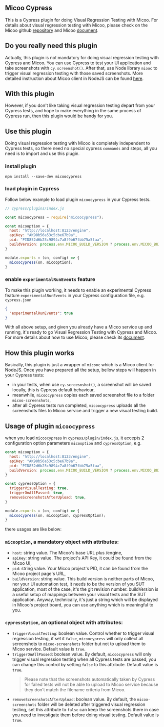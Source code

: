 Micoo Cypress
--

This is a Cypress plugin for doing Visual Regression Testing with Micoo. For 
details about visual regression testing with Micoo, please check on the Micoo github 
[repository](https://github.com/Mikuu/Micoo) and Micoo [document](https://arxman.com/micoo/).

## Do you really need this plugin
Actually, this plugin is not mandatory for doing visual regression testing with Cypress 
and Micoo. You can use Cypress to test your UI application and take screenshots with 
`cy.screenshot()`. After that, use Node library `miooc` to trigger visual regression 
testing with those saved screenshots. More detailed instruction about Micoo client 
in NodeJS can be found [here](https://github.com/Mikuu/Micoo/tree/master/clients/nodejs).

## With this plugin
However, if you don't like taking visual regression testing depart from your Cypress tests, 
and hope to make everything in the same process of Cypress run, then this plugin would be 
handy for you.

## Use this plugin
Doing visual regression testing with Micoo is completely independent to Cypress tests, so there 
need no special cypress `commands` and steps, all you need is to import and use this plugin.

### install plugin
```commandline
npm install --save-dev micoocypress
```

### load plugin in Cypress
Follow below example to load plugin `micoocypress` in your Cypress tests. 
```javascript
// cypress/plugins/index.js

const micoocypress = require("micoocypress");

const micooption = {
  host: "http://localhost:8123/engine",
  apiKey: "AK98b56a53c5cbe67b9a",
  pid: "PID852d6b23c9894c7a8f9b67fbb75a5faa",
  buildVersion: process.env.MICOO_BUILD_VERSION ? process.env.MICOO_BUILD_VERSION : "misiing versioning",
}

module.exports = (on, config) => {
  micoocypress(on, micooption);
}
```

### enable `experimentalRunEvents` feature
To make this plugin working, it needs to enable an experimental Cypress feature `experimentalRunEvents` 
in your Cypress configuration file, e.g. `cypress.json`
```json
{
  "experimentalRunEvents": true
}
```

With all above setup, and given you already have a Micoo service up and running, it's ready to go 
Visual Regression Testing with Cypress and Micoo. For more details about how to use Micoo, please 
check its [document](https://arxman.com/micoo/).

## How this plugin works
Basically, this plugin is just a wrapper of `micooc` which is a Micoo client for NodeJS. Once 
you have prepared all the setup, bellow steps will happen in your Cypress tests:
- in your tests, when use `cy.screesnshot()`, a screenshot will be saved locally, this is Cypress 
  default behaviour,
- meanwhile, `micoocypress` copies each saved screenshot file to a folder `micoo-screenshots`,
- after all Cypress tests run completed, `micoocypress` uploads all the screenshots files to Micoo
service and trigger a new visual testing build.
  
## Usage of plugin `micoocypress`
when you load `micoocypress` in `cypress/plugin/index.js`, it accepts 2 configuration option 
parameters `micooption` and `cypressOption`, e.g.

```javascript
const micooption = {
  host: "http://localhost:8123/engine",
  apiKey: "AK98b56a53c5cbe67b9a",
  pid: "PID852d6b23c9894c7a8f9b67fbb75a5faa",
  buildVersion: process.env.MICOO_BUILD_VERSION ? process.env.MICOO_BUILD_VERSION : "misiing versioning",
}

const cypressOption = {
  triggerVisualTesting: true,
  triggerOnAllPassed: true,
  removeScreenshotsAfterUpload: true,
}

module.exports = (on, config) => {
  micoocypress(on, micooption, cypressOption);
}
```

there usages are like below:

### `micooption`, a mandatory object with attributes:
- `host`: string value. The Micoo's base URL plus /engine,
- `apiKey`: string value. The project's API Key, it could be found from the Micoo UI,
- `pid`: string value. Your Micoo project's PID, it can be found from the Micoo project page's URL,
- `buildVersion`: string value. This build version is neither parts of Micoo, nor your UI automation test, 
  it needs to be the version of you SUT application, most of the case, it's the git revision 
  number. buildVersion is a useful setup of mappings between your visual tests and the SUT 
  application. Anyway, technically, it's just a string which will be displayed in Micoo's 
  project board, you can use anything which is meaningful to you.

### `cypressOption`, an optional object with attributes:
- `triggerVisualTesting`: boolean value. Control whether to trigger visual regression testing, 
  if set it `false`, `micoocypress` will only collect all screenshots to `micoo-screenshots` folder 
  but not to upload them to Micoo service. Default value is `true`.
- `triggerOnAllPassed`: boolean value. By default, `micoocypress` will only trigger visual regression 
  testing when all Cypress tests are passed, you can change this control by setting `false` 
  to this attribute. Default value is `true`.
  > Please note that the screenshots automatically taken by Cypress for failed 
  tests will not be able to upload to Micoo service because they don't match the filename criteria from Micoo.
- `removeScreenshotsAfterUpload`: boolean value. By default, the `micoo-screenshots` folder will be 
deleted after triggered visual regression testing, set this attribute to `false` can keep the 
  screenshots there in case you need to investigate them before doing visual testing. Default 
  value is `true`.

